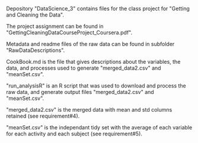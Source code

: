 Depository "DataScience_3" contains files for the class project for "Getting and Cleaning the Data". 

The project assignment can be found in "GettingCleaningDataCourseProject_Coursera.pdf".

Metadata and readme files of the raw data can be found in subfolder "RawDataDescriptions".

CookBook.md is the file that gives descriptions about the variables, the data, and processes used to generate "merged_data2.csv" and "meanSet.csv".

"run_analysisR" is an R script that was used to download and process the raw data, and generate output files "merged_data2.csv" and "meanSet.csv". 

"merged_data2.csv" is the merged data with mean and std columns retained (see requirement#4). 

"meanSet.csv" is the independant tidy set with the average of each variable for each activity and each subject (see requirement#5).






